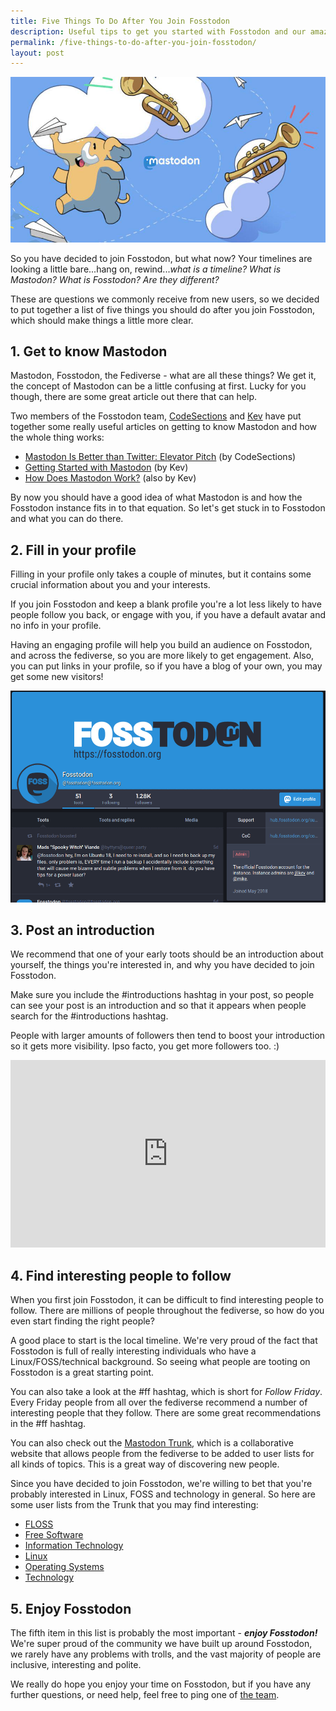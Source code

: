 ```yaml
---
title: Five Things To Do After You Join Fosstodon
description: Useful tips to get you started with Fosstodon and our amazing community.
permalink: /five-things-to-do-after-you-join-fosstodon/
layout: post
---
```

![Mastodon banner](/assets/images/mastodon-banner.jpeg)

So you have decided to join Fosstodon, but what now? Your timelines are looking a little bare...hang on, rewind..._what is a timeline? What is Mastodon? What is Fosstodon? Are they different?_<!--more-->

These are questions we commonly receive from new users, so we decided to put together a list of five things you should do after you join Fosstodon, which should make things a little more clear.

## 1\. Get to know Mastodon

Mastodon, Fosstodon, the Fediverse - what are all these things? We get it, the concept of Mastodon can be a little confusing at first. Lucky for you though, there are some great article out there that can help.

Two members of the Fosstodon team, [CodeSections](https://fosstodon.org/@codesections) and [Kev](https://fosstodon.org/@kev) have put together some really useful articles on getting to know Mastodon and how the whole thing works:

*   [Mastodon Is Better than Twitter: Elevator Pitch](https://www.codesections.com/blog/mastodon-elevator-pitch/) (by CodeSections)
*   [Getting Started with Mastodon](https://kevq.uk/getting-started-with-mastodon/) (by Kev)
*   [How Does Mastodon Work?](https://kevq.uk/how-does-mastodon-work/) (also by Kev)

By now you should have a good idea of what Mastodon is and how the Fosstodon instance fits in to that equation. So let's get stuck in to Fosstodon and what you can do there.

## 2\. Fill in your profile

Filling in your profile only takes a couple of minutes, but it contains some crucial information about you and your interests.

If you join Fosstodon and keep a blank profile you're a lot less likely to have people follow you back, or engage with you, if you have a default avatar and no info in your profile.

Having an engaging profile will help you build an audience on Fosstodon, and across the fediverse, so you are more likely to get engagement. Also, you can put links in your profile, so if you have a blog of your own, you may get some new visitors!

![ Profile example](/assets/images/profile-example.png)

## 3\. Post an introduction

We recommend that one of your early toots should be an introduction about yourself, the things you're interested in, and why you have decided to join Fosstodon.

Make sure you include the #introductions hashtag in your post, so people can see your post is an introduction and so that it appears when people search for the #introductions hashtag.

People with larger amounts of followers then tend to boost your introduction so it gets more visibility. Ipso facto, you get more followers too. :)

<iframe class="mastodon-embed" style="max-width: 100%; border: 0;" src="https://fosstodon.org/@make/100836111881367834/embed" width="100%" height="300"></iframe>

## 4\. Find interesting people to follow

When you first join Fosstodon, it can be difficult to find interesting people to follow. There are millions of people throughout the fediverse, so how do you even start finding the right people?

A good place to start is the local timeline. We're very proud of the fact that Fosstodon is full of really interesting individuals who have a Linux/FOSS/technical background. So seeing what people are tooting on Fosstodon is a great starting point.

You can also take a look at the #ff hashtag, which is short for _Follow Friday_. Every Friday people from all over the fediverse recommend a number of interesting people that they follow. There are some great recommendations in the #ff hashtag.

You can also check out the [Mastodon Trunk](https://communitywiki.org/trunk), which is a collaborative website that allows people from the fediverse to be added to user lists for all kinds of topics. This is a great way of discovering new people.

Since you have decided to join Fosstodon, we're willing to bet that you're probably interested in Linux, FOSS and technology in general. So here are some user lists from the Trunk that you may find interesting:

*   [FLOSS](https://communitywiki.org/trunk/grab/FLOSS)
*   [Free Software](https://communitywiki.org/trunk/grab/Free%20Software)
*   [Information Technology](https://communitywiki.org/trunk/grab/Information%20Technology)
*   [Linux](https://communitywiki.org/trunk/grab/Linux)
*   [Operating Systems](https://communitywiki.org/trunk/grab/Operating%20Systems)
*   [Technology](https://communitywiki.org/trunk/grab/Technology)

## 5\. Enjoy Fosstodon

The fifth item in this list is probably the most important - _**enjoy Fosstodon!**_ We're super proud of the community we have built up around Fosstodon, we rarely have any problems with trolls, and the vast majority of people are inclusive, interesting and polite.

We really do hope you enjoy your time on Fosstodon, but if you have any further questions, or need help, feel free to ping one of [the team](/the-team).
